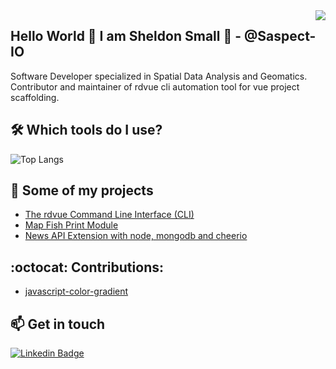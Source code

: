 <img align='right' src="https://github-readme-stats.vercel.app/api?username=saspect-io&show_icons=true&theme=dracula">

## Hello World 👋 I am Sheldon Small 🤔 - @Saspect-IO

Software Developer specialized in Spatial Data Analysis and Geomatics. Contributor and maintainer of rdvue cli automation tool for vue project scaffolding.

## 🛠️ Which tools do I use?

![Top Langs](https://github-readme-stats.vercel.app/api/top-langs/?username=saspect-io&layout=compact)

## 🚀 Some of my projects

- [The rdvue Command Line Interface (CLI)](https://github.com/realdecoy/rdvuet)
- [Map Fish Print Module](https://github.com/Saspect-IO/SimcoeCountyWebViewer)
- [News API Extension with node, mongodb and cheerio](https://github.com/Saspect-IO/Node-Express-Cheerio-Mongodb-REST-API)

## :octocat: Contributions:

- [javascript-color-gradient](https://github.com/Adrinlol/javascript-color-gradient)


## 📫 Get in touch

[![Linkedin Badge](https://img.shields.io/badge/linkedin-%230077B5.svg?&style=for-the-badge&logo=linkedin&logoColor=white)](https://www.linkedin.com/in/sheldon-small-13672160/)
